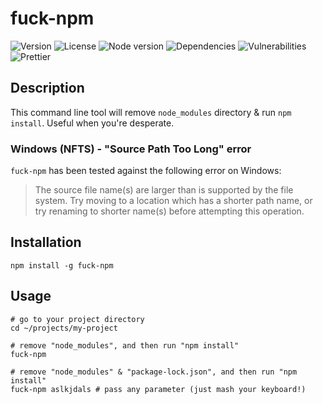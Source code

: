 # fuck-npm

![Version](https://img.shields.io/github/package-json/v/kamilmielnik/fuck-npm)
![License](https://img.shields.io/npm/l/fuck-npm)
![Node version](https://img.shields.io/node/v/fuck-npm)
![Dependencies](https://img.shields.io/librariesio/github/kamilmielnik/fuck-npm)
![Vulnerabilities](https://img.shields.io/snyk/vulnerabilities/github/kamilmielnik/fuck-npm)
![Prettier](https://github.com/kamilmielnik/fuck-npm/workflows/Prettier/badge.svg)

## Description
This command line tool will remove `node_modules` directory & run `npm install`. Useful when you're desperate.


### Windows (NFTS) - "Source Path Too Long" error
`fuck-npm` has been tested against the following error on Windows:

> The source file name(s) are larger than is supported by the file system.
> Try moving to a location which has a shorter path name, or try renaming
> to shorter name(s) before attempting this operation.

## Installation
```Shell
npm install -g fuck-npm
```

## Usage
```Shell
# go to your project directory
cd ~/projects/my-project

# remove "node_modules", and then run "npm install"
fuck-npm

# remove "node_modules" & "package-lock.json", and then run "npm install"
fuck-npm aslkjdals # pass any parameter (just mash your keyboard!)
```
